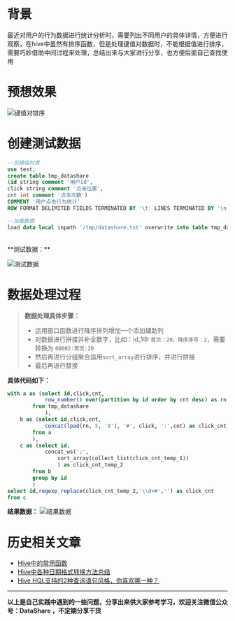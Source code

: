 # 背景
最近对用户的行为数据进行统计分析时，需要列出不同用户的具体详情，方便进行观察，在hive中虽然有排序函数，但是处理键值对数据时，不能根据值进行排序，需要巧妙借助中间过程来处理，总结出来与大家进行分享，也方便后面自己查找使用

# 预想效果
![键值对排序](https://upload-images.jianshu.io/upload_images/6641583-35ef6a6cc9cfc362.png?imageMogr2/auto-orient/strip%7CimageView2/2/w/640)

# 创建测试数据
```sql
--创建临时表
use test;
create table tmp_datashare
(id string comment '用户id',
click string comment '点击位置',
cnt int comment '点击次数')
COMMENT '用户点击行为统计'
ROW FORMAT DELIMITED FIELDS TERMINATED BY '\t' LINES TERMINATED BY '\n';

--加载数据
load data local inpath '/tmp/datashare.txt' overwrite into table tmp_datashare;
```

<br/>
**测试数据：**

![测试数据](https://upload-images.jianshu.io/upload_images/6641583-87b347576a9c9041.png?imageMogr2/auto-orient/strip%7CimageView2/2/w/640)

# 数据处理过程
>**数据处理具体步骤：**
>- 运用窗口函数进行降序排列增加一个添加辅助列
>- 对数据进行拼接并补全数字，比如：id_1中 `首页：20，降序序号：2`，需要转换为 `00002:首页:20`
>- 然后再进行分组聚合运用`sort_array`进行排序，并进行拼接
>- 最后再进行替换

**具体代码如下：**
```sql
with a as (select id,click,cnt,
			row_number() over(partition by id order by cnt desc) as rn
		from tmp_datashare
			),
	b as (select id,click,cnt,
			concat(lpad(rn, 5, '0'), '#', click, ':',cnt) as click_cnt_temp_1
		from a
		),
	c as (select id,
			concat_ws(';',
				sort_array(collect_list(click_cnt_temp_1))
				) as click_cnt_temp_2
		from b
		group by id
		)
select id,regexp_replace(click_cnt_temp_2,'\\d+#','') as click_cnt
from c
```

**结果数据：**
![结果数据](https://upload-images.jianshu.io/upload_images/6641583-4b5516695d911ee4.png?imageMogr2/auto-orient/strip%7CimageView2/2/w/1240)

# 历史相关文章
- [Hive中的常用函数](https://www.jianshu.com/p/e550d30ad12d)
- [Hive中各种日期格式转换方法总结](https://www.jianshu.com/p/55f9683c63f1)
- [Hive HQL支持的2种查询语句风格，你喜欢哪一种？](https://www.jianshu.com/p/5959856ce67a)

**************************************************************************
**以上是自己实践中遇到的一些问题，分享出来供大家参考学习，欢迎关注微信公众号：DataShare ，不定期分享干货**
